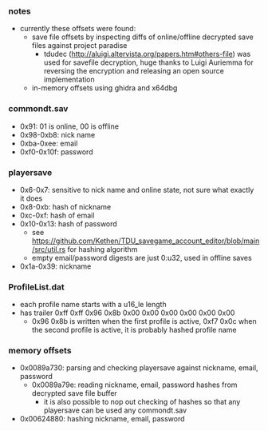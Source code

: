 ### notes
- currently these offsets were found:
	- save file offsets by inspecting diffs of online/offline decrypted save files against project paradise
		- tdudec (http://aluigi.altervista.org/papers.htm#others-file) was used for savefile decryption, huge thanks to Luigi Auriemma for reversing the encryption and releasing an open source implementation
	- in-memory offsets using ghidra and x64dbg

### commondt.sav
- 0x91: 01 is online, 00 is offline
- 0x98-0xb8: nick name
- 0xba-0xee: email
- 0xf0-0x10f: password

### playersave
- 0x6-0x7: sensitive to nick name and online state, not sure what exactly it does
- 0x8-0xb: hash of nickname
- 0xc-0xf: hash of email
- 0x10-0x13: hash of password
	- see https://github.com/Kethen/TDU_savegame_account_editor/blob/main/src/util.rs for hashing algorithm
	- empty email/password digests are just 0:u32, used in offline saves
- 0x1a-0x39: nickname

### ProfileList.dat
- each profile name starts with a u16_le length
- has trailer 0xff 0xff 0x96 0x8b 0x00 0x00 0x00 0x00 0x00 0x00
	- 0x96 0x8b is written when the first profile is active, 0xf7 0x0c when the second profile is active, it is probably hashed profile name
### memory offsets
- 0x0089a730: parsing and checking playersave against nickname, email, password
	- 0x0089a79e: reading nickname, email, password hashes from decrypted save file buffer
		- it is also possible to nop out checking of hashes so that any playersave can be used any commondt.sav
- 0x00624880: hashing nickname, email, password


